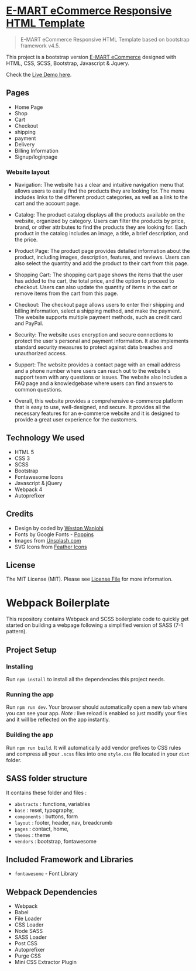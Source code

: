 # [E-MART eCommerce Responsive HTML Template](https://e-mart-ecommerce.netlify.app/)

> E-MART eCommerce Responsive HTML Template based on bootstrap framework v4.5.

This project is a bootstrap version [E-MART eCommerce](https://e-mart-ecommerce.netlify.app/) designed with HTML, CSS, SCSS, Bootstrap, Javascript & Jquery.

Check the [Live Demo here](https://e-mart-ecommerce.netlify.app/).
 

## Pages

- Home Page
- Shop
- Cart
- Checkout
- shipping
- payment
- Delivery
- Billing Information
- Signup/loginpage

### Website layout 

- Navigation: The website has a clear and intuitive navigation menu that allows users to easily find the products they are looking for. The menu includes links to the different product categories, as well as a link to the cart and the account page.

- Catalog: The product catalog displays all the products available on the website, organized by category. Users can filter the products by price, brand, or other attributes to find the products they are looking for. Each product in the catalog includes an image, a title, a brief description, and the price.

- Product Page: The product page provides detailed information about the product, including images, description, features, and reviews. Users can also select the quantity and add the product to their cart from this page.

- Shopping Cart: The shopping cart page shows the items that the user has added to the cart, the total price, and the option to proceed to checkout. Users can also update the quantity of items in the cart or remove items from the cart from this page.

- Checkout: The checkout page allows users to enter their shipping and billing information, select a shipping method, and make the payment. The website supports multiple payment methods, such as credit card and PayPal.

- Security: The website uses encryption and secure connections to protect the user's personal and payment information. It also implements standard security measures to protect against data breaches and unauthorized access.

- Support: The website provides a contact page with an email address and a phone number where users can reach out to the website's support team with any questions or issues. The website also includes a FAQ page and a knowledgebase where users can find answers to common questions.

- Overall, this website provides a comprehensive e-commerce platform that is easy to use, well-designed, and secure. It provides all the necessary features for an e-commerce website and it is designed to provide a great user experience for the customers.


## Technology We used

- HTML 5
- CSS 3
- SCSS 
- Bootstrap
- Fontawesome Icons 
- Javascript & jQuery
- Webpack 4
- Autoprefixer

## Credits

- Design by coded by [Weston Wanjohi](https://weston.4pftrappy.me)
- Fonts by Google Fonts - [Poppins](https://fonts.google.com/specimen/Poppins)
- Images from [Unsplash.com](http://unsplash.com)
- SVG Icons from [Feather Icons](https://feathericons.com)

## License

The MIT License (MIT). Please see [License File](LICENSE.md) for more information.

# Webpack Boilerplate

This repository contains Webpack and SCSS boilerplate code to quickly get started on building a webpage following a simplified version of SASS (7-1 pattern).


## Project Setup


### Installing

Run `npm install` to install all the dependencies this project needs. 

### Running the app

Run `npm run dev`. Your browser should automatically open a new tab where you can see your app.
*Note :* live reload is enabled so just modify your files and it will be reflected on the app instantly.

### Building the app

Run `npm run build`. It will automatically add vendor prefixes to CSS rules and compress all your `.scss` files into one `style.css` file located in your `dist` folder.


## SASS folder structure

It contains these folder and files : 

- `abstracts` : functions, variables
- `base` : reset, typography,
- `components` : buttons, form
- `layout` : footer, header, nav, breadcrumb
- `pages` : contact, home,
- `themes` : theme
- `vendors` : bootstrap, fontawesome

## Included Framework and Libraries

- `fontawesome` - Font Library

## Webpack Dependencies

- Webpack
- Babel
- File Loader
- CSS Loader
- Node SASS
- SASS Loader
- Post CSS 
- Autoprefixer
- Purge CSS
- Mini CSS Extractor Plugin




